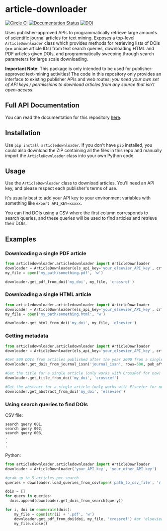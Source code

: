 article-downloader
==================
[![Circle CI](https://circleci.com/gh/olivettigroup/article-downloader.svg?style=svg&circle-token=c5aed981b2738abfba780c85e74c89a11c8debe6)](https://circleci.com/gh/olivettigroup/article-downloader) [![Documentation Status](https://readthedocs.org/projects/article-downloader/badge/?version=latest)](https://readthedocs.org/projects/article-downloader/?badge=latest) [![DOI](https://zenodo.org/badge/19479/eddotman/article-downloader.svg)](https://zenodo.org/badge/latestdoi/19479/eddotman/article-downloader)


Uses publisher-approved APIs to programmatically retrieve large amounts of scientific journal articles for text mining.
Exposes a top-level `ArticleDownloader` class which provides methods for retrieving lists of DOIs (== unique article IDs) from text search queries, downloading HTML and PDF articles given DOIs, and programmatically sweeping through search parameters for large scale downloading.

**Important Note**: This package is only intended to be used for publisher-approved text-mining activities! The code in this repository only provides an interface to existing publisher APIs and web routes; *you need your own set of API keys / permissions to download articles from any source that isn't open-access*.

## Full API Documentation
You can read the documentation for this repository [here](http://article-downloader.readthedocs.io/en/latest/articledownloader.articledownloader.html).

## Installation
Use `pip install articledownloader`. If you don't have `pip` installed, you could also download the ZIP containing all the files in this repo and manually import the `ArticleDownloader` class into your own Python code.

## Usage
Use the `ArticleDownloader` class to download articles. You'll need an API key, and please respect each publisher's terms of use.

It's usually best to add your API key to your environment variables with something like `export API_KEY=xxxxx`.

You can find DOIs using a CSV where the first column corresponds to search queries, and these queries will be used to find articles and retrieve their DOIs.

## Examples

### Downloading a single PDF article

```python
from articledownloader.articledownloader import ArticleDownloader
downloader = ArticleDownloader(els_api_key='your_elsevier_API_key', crf_api_key='your_crossref_API_key')
my_file = open('my_path/something.pdf', 'w')

downloader.get_pdf_from_doi('my_doi', my_file, 'crossref')
```

### Downloading a single HTML article

```python
from articledownloader.articledownloader import ArticleDownloader
downloader = ArticleDownloader(els_api_key='your_elsevier_API_key', crf_api_key='your_crossref_API_key')
my_file = open('my_path/something.html', 'w')

downloader.get_html_from_doi('my_doi', my_file, 'elsevier')
```

### Getting metadata

```python
from articledownloader.articledownloader import ArticleDownloader
downloader = ArticleDownloader(els_api_key='your_elsevier_API_key', crf_api_key='your_crossref_API_key')

#Get 500 DOIs from articles published after the year 2000 from a single journal
downloader.get_dois_from_journal_issn('journal_issn', rows=500, pub_after=2000)

#Get the title for a single article (only works with CrossRef for now)
downloader.get_title_from_doi('my_doi', 'crossref')

#Get the abstract for a single article (only works with Elsevier for now)
downloader.get_abstract_from_doi('my_doi', 'elsevier')
```

### Using search queries to find DOIs
CSV file:

    search query 001,
    search query 002,
    search query 003,
    .
    .
    .

Python:
```python
from articledownloader.articledownloader import ArticleDownloader
downloader = ArticleDownloader('your_API_key', 'your_other_API_key')

#grab up to 5 articles per search
queries = downloader.load_queries_from_csv(open('path_to_csv_file', 'r'))

dois = []
for query in queries:
  dois.append(downloader.get_dois_from_search(query))

for i, doi in enumerate(dois):
    my_file = open(str(i) + '.pdf', 'w')
    downloader.get_pdf_from_doi(doi, my_file, 'crossref') #or 'elsevier'
    my_file.close()
```
